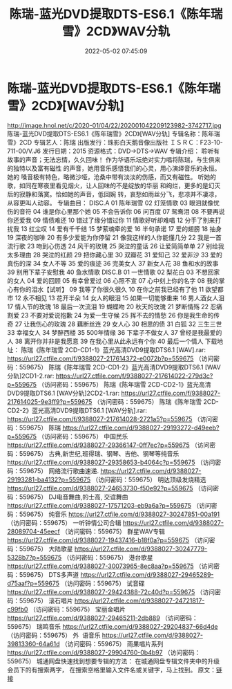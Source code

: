 ﻿---
title: 陈瑞-蓝光DVD提取DTS-ES6.1《陈年瑞雪》2CD》WAV分轨
date: 2022-05-02 07:45:09
categories: 原版DTS
tags: 华语中文
---
# 陈瑞-蓝光DVD提取DTS-ES6.1《陈年瑞雪》2CD》[WAV分轨]

http://image.hnol.net/c/2020-01/04/22/202001042209123982-3742717.jpg
陈瑞-蓝光DVD提取DTS-ES6.1《陈年瑞雪》2CD》[WAV分轨]
专辑名称：陈年瑞雪》2CD
专辑艺人：陈瑞
出版发行：珠影白天鹅音像出版社
ＩＳＲＣ：F23-10-711-00/V.J6
发行日期：2015
资源格式：DVD→DTS→WAV
专辑介绍：
聆听有故事的声音；无法忘情，久久回味！
作为华语乐坛绝对实力唱将陈瑞，与生俱来的独特以及富有磁性
的声音，她用音乐感悟我们的心灵，用心演绎音乐的永恒。她的
嗓音极有特色，略微沙哑，沧桑中带有淡淡的伤感，而又有磁性。
听她的歌，如同在寒夜里看见烟火，让人回味的不是绽放的华丽
和绚烂，更多的是幻灭后的寂静和落寞。恰如她的声音，低回婉
转，哀愁如雨丝分飞，悲凉并不凄凉，从容更叫人动容。
专辑曲目：
DISC.A
01 陈年瑞雪
02 灯笼情歌
03 眼泪就像忧伤的音符
04 谁是你心里那个她
05 不会告诉你
06 问百度
07 鸳鸯泪
08 不要再说你还爱我
09 情债难还
10 错过了缘分错过你
11 情歌好听却难唱
12 分手了别来打扰我
13 红尘叹
14 爱有千千结
15 梦萦魂牵的爱
16 半句承诺
17 爱的翅膀
18 抽身
19 深夜的咖啡
20 有多少爱能为你停留
21 像我这样的人你能懂几分
22 我是一首流行歌
23 吻到心伤透
24 风干的玫瑰
25 哭泣的童话
26 让爱简简单单
27 别给我太多理由
28 哭泣的红颜
29 把你藏心里
30 双瓣花
31 爱知己
32 爱非沙
33 爱的真伤的深
34 女人不等
35 爱的痕迹
36 完美女人
37 新女人花
38 鱼和水的故事
39 别用下辈子安慰我
40 鱼水情歌
DISC.B
01 一世情歌
02 梨花白
03 不想回家的女人
04 爱的回顾
05 有幸曾爱过
06 心照不宣
07 心中刻上你的名字
08 我的掌心有你的泪水【试听】
09 我等了你很久很久
10 在你之前我已经有了他
11 欲望都市
12 永不相见
13 花开半朵
14 女人的眼泪
15 如果一切能够重来
16 男人酒女人泪
17 情人节的玫瑰
18 最后一次流泪
19 蝴蝶吻
20 秋天的玫瑰
21 梦断情殇
22 忍痛割爱
23 不要对爱说抱歉
24 为爱一生守候
25 挥不去的情愁
26 你是我生命的传奇
27 让我伤心的玫瑰
28 藕断丝连
29 女人心
30 相思的债
31 白狐
32 三生三世
33 幸福女人
34 梦醉西楼
35 500年情缘
36 下辈子不做女人
37 曾经是我最爱的人
38 离开你并非是我愿意
39 在我心里从此永远有个你
40 最后一个情人
下载地址：
陈瑞《陈年瑞雪 2CD-CD1-1》蓝光高清DVD9提取DTS6.1 [WAV].rar:
https://url27.ctfile.com/f/9388027-217614372-e0072b?p=559675
（访问密码：559675）
陈瑞《陈年瑞雪 2CD-CD1-2》蓝光高清DVD9提取DTS6.1 [WAV分轨]2CD1-2.rar: https://url27.ctfile.com/f/9388027-217614022-279d3c?p=559675
（访问密码：559675）
陈瑞《陈年瑞雪 2CD-CD2-1》蓝光高清DVD9提取DTS6.1 [WAV分轨]2CD2-1.rar: https://url27.ctfile.com/f/9388027-217614025-9e3ff9?p=559675
（访问密码：559675）
陈瑞《陈年瑞雪 2CD-CD2-2》蓝光高清DVD9提取DTS6.1 [WAV分轨].rar: https://url27.ctfile.com/f/9388027-217614028-2721a5?p=559675
（访问密码：559675）
陈瑞
https://url27.ctfile.com/d/9388027-29193272-d49eeb?p=559675
（访问密码：559675）
中国民乐
https://url27.ctfile.com/d/9388027-29366147-0ff7ec?p=559675
（访问密码：559675）
古典,新世纪,班得瑞、钢琴、吉他、钢琴等纯音乐
https://url27.ctfile.com/d/9388027-29358653-b4064c?p=559675
（访问密码：559675）
网络流行歌曲速递.
https://url27.ctfile.com/d/9388027-29193281-ba4132?p=559675
（访问密码：559675）
明达顶级发烧精选
https://url27.ctfile.com/d/9388027-24653730-f50e92?p=559675
（访问密码：559675）
DJ电音舞曲,的士高, 交谊舞曲
https://url27.ctfile.com/d/9388027-17571203-eb9a6a?p=559675
（访问密码：559675）
纯音乐
https://url27.ctfile.com/d/9388027-30247851-00a191
（访问密码：559675）
一听钟情公司合辑
https://url27.ctfile.com/d/9388027-28089704-45eecf
（访问密码：559675）
群星WAV专辑
https://url27.ctfile.com/d/9388027-19437416-b18f0a?p=559675
（访问密码：559675）
大陆歌星
https://url27.ctfile.com/d/9388027-30247779-5328b7?p=559675
（访问密码：559675）
港台歌星
https://url27.ctfile.com/d/9388027-30073965-8ec8aa?p=559675
（访问密码：559675）
DTS多声道
https://url27.ctfile.com/d/9388027-29465289-d75aaf?p=559675
（访问密码：559675）
试音碟
https://url27.ctfile.com/d/9388027-29424388-72c40d?p=559675
（访问密码：559675）
滚石唱片
https://url27.ctfile.com/d/9388027-24721817-c99fb0
（访问密码：559675）
宝丽金唱片
https://url27.ctfile.com/d/9388027-29465211-2db889
（访问密码：559675）
瑞鸣音乐
https://url27.ctfile.com/d/9388027-29204837-66d4de
（访问密码：559675）
外  语音乐
https://url27.ctfile.com/d/9388027-39813360-64a61d
（访问密码：559675）
雨果唱片系列
https://url27.ctfile.com/d/9388027-29904760-0b4b97
（访问密码：559675）
城通网盘快速找到想要专辑的方法：
在城通网盘专辑文件夹中的升级会员下的有搜索两字，
在搜索空格里输入文件名或关键字，马上找到。
原文：[链接](https://blog.sina.com.cn/s/blog_1647c7e7601030wzn.html)